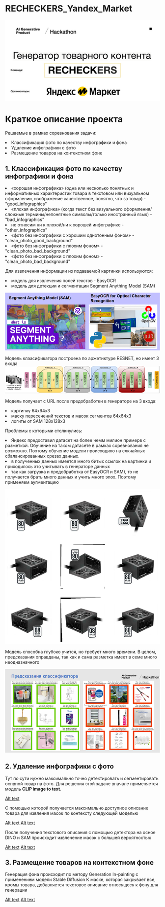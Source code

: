 # RECHECKERS_Yandex_Market

![Alt text](images/startt_img.jpg)

# Краткое описание проекта

Решаемые в рамках соревнования задачи:
    <li> Классификация фото по качеству инфографики и фона
    <li> Удаление инфографики с фото
    <li> Размещение товаров на контекстном фоне

## 1. Классификация фото по качеству инфографики и фона
   <li> «хорошая инфографика» (одна или несколько понятных и информативных характеристик товара в текстовом или визуальном оформлении, изображение качественное, понятно, что за товар) - "good_infographics"
   <li> «плохая инфографика» (когда текст без визуального оформления/сложные термины/непонятные символы/только иностранный язык)  -"bad_infographics"
   <li> не относим ни к плохой/ни к хорошей инфографике - "other_infographics"
   <li> «фото без инфографики с хорошим однотонным фоном» -
"clean_photo_good_background"
   <li> «фото без инфографики с плохим фоном» - "clean_photo_bad_background"
   <li> «фото без инфографики с плохим фоном» - "clean_photo_bad_background"

Для извлечения информации из подаваемой картинки используются:
<li> модель для извлечения полей текстов - EasyOCR
<li> модель для детекции и сегментации Segment Anything Model (SAM)
    
![Alt text](images/class_models.png)

Модель клаасификатора построена по аржетиктуре RESNET, но имеет 3 входа
![Alt text](images/resnet.png)

Модель получает с URL после предобработки в генераторе на 3 входа:
<li> картинку 64х64х3
<li> маску пересечений текстов и масок сегментов 64х64х3
<li> логиты от SAM 128x128x3

Проблемы с которыми столкнулись:
<li> Яндекс предоставил датасет на более чемм милион примерв с разметкой. Обучение на таком датасете в рамках соревнования не возможно. Поэтому обучение модели происходило на слкчайных сбалансированных срезах данных.
<li> в полученных данных имеется много битых ссылок на картинки и приходилось это учитывать в генераторе данных
<li> так как загрузка и предобработка от EasyOCR и SAM), то не получается брать много данных и учить много эпох. Поэтому применяем аугментацию

![Alt text](images/augment.png)

Модель способна глубоко учится, но требует много времени. В целом, предсказания оправданы, так как и сама разметка имеет в семе много неодназначного 

![Alt text](images/predicts.png)

## 2. Удаление инфографики с фото

Тут по сути нужно максимально точно детектировать и сегментировать оснвной товар на фото.
Для решения этой задаче вначале применяется модель **CLIP image to text**. 

[Alt text](images/clip.png)

С помощью которой получается максимально доступное описание товара для извления масок по контексту следующей моделью 

[Alt text](images/from_clip.png)
[Alt text](images/from_clip_1.png)


После получения текстового описания с помощью детектора на осное DINO и SAM происходит извлечение масок с большей вероятностью

[Alt text](images/masks.png)
[Alt text](images/segment_maskings.png)



## 3. Размещение товаров на контекстном фоне

Генерация фона происходит по методу Generation In-painting с применением модели Stable Diffusion 
К маске, которая закрывает все, кромы товара, добавляется текстовое описание относящеся к фону для генерации

[Alt text](images/generate_1.png)
[Alt text](images/generate_2.png)
